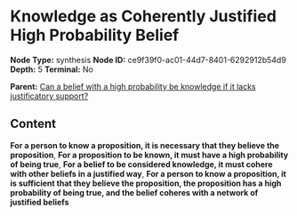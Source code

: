 # Knowledge as Coherently Justified High Probability Belief

**Node Type:** synthesis
**Node ID:** ce9f39f0-ac01-44d7-8401-6292912b54d9
**Depth:** 5
**Terminal:** No

**Parent:** [Can a belief with a high probability be knowledge if it lacks justificatory support?](can-a-belief-with-a-high-probability-be-knowledge-if-it-lacks-justificatory-support-antithesis-b8f94274-3591-4523-abfb-ab438641205f.md)

## Content

**For a person to know a proposition, it is necessary that they believe the proposition**, **For a proposition to be known, it must have a high probability of being true**, **For a belief to be considered knowledge, it must cohere with other beliefs in a justified way**, **For a person to know a proposition, it is sufficient that they believe the proposition, the proposition has a high probability of being true, and the belief coheres with a network of justified beliefs**

